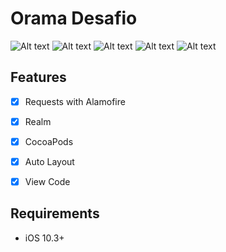 # Orama Desafio 
 

![Alt text](/Screenshots/Home.png)
![Alt text](/Screenshots/DetailScreen.png)
![Alt text](/Screenshots/DetailScreen2.png)
![Alt text](/Screenshots/Alert.png)
![Alt text](/Screenshots/Alert2.png)



## Features

- [x] Requests with Alamofire
- [x] Realm
- [x] CocoaPods
- [x] Auto Layout
- [x] View Code


## Requirements

- iOS 10.3+



